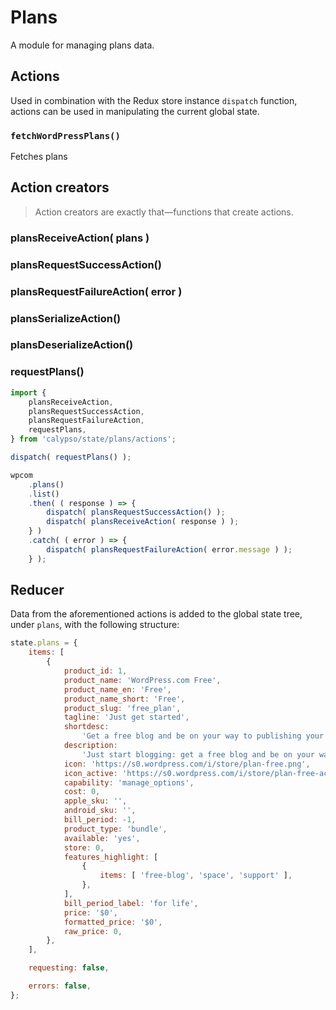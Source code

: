 # Plans

A module for managing plans data.

## Actions

Used in combination with the Redux store instance `dispatch` function, actions can be used in manipulating the current global state.

### `fetchWordPressPlans()`

Fetches plans

## Action creators

> Action creators are exactly that—functions that create actions.

### plansReceiveAction( plans )

### plansRequestSuccessAction()

### plansRequestFailureAction( error )

### plansSerializeAction()

### plansDeserializeAction()

### requestPlans()

```js
import {
	plansReceiveAction,
	plansRequestSuccessAction,
	plansRequestFailureAction,
	requestPlans,
} from 'calypso/state/plans/actions';

dispatch( requestPlans() );

wpcom
	.plans()
	.list()
	.then( ( response ) => {
		dispatch( plansRequestSuccessAction() );
		dispatch( plansReceiveAction( response ) );
	} )
	.catch( ( error ) => {
		dispatch( plansRequestFailureAction( error.message ) );
	} );
```

## Reducer

Data from the aforementioned actions is added to the global state tree, under `plans`, with the following structure:

```js
state.plans = {
	items: [
		{
			product_id: 1,
			product_name: 'WordPress.com Free',
			product_name_en: 'Free',
			product_name_short: 'Free',
			product_slug: 'free_plan',
			tagline: 'Just get started',
			shortdesc:
				'Get a free blog and be on your way to publishing your first post in less than five minutes.',
			description:
				'Just start blogging: get a free blog and be on your way to publishing your first post in less than five minutes.',
			icon: 'https://s0.wordpress.com/i/store/plan-free.png',
			icon_active: 'https://s0.wordpress.com/i/store/plan-free-active.png',
			capability: 'manage_options',
			cost: 0,
			apple_sku: '',
			android_sku: '',
			bill_period: -1,
			product_type: 'bundle',
			available: 'yes',
			store: 0,
			features_highlight: [
				{
					items: [ 'free-blog', 'space', 'support' ],
				},
			],
			bill_period_label: 'for life',
			price: '$0',
			formatted_price: '$0',
			raw_price: 0,
		},
	],

	requesting: false,

	errors: false,
};
```
